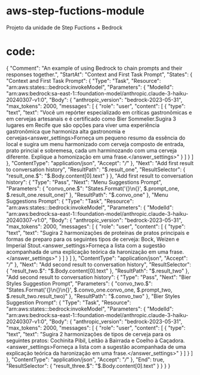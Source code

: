 # aws-step-fuctions-module
Projeto da unidade de Step Fuctions + Bedrock

# code:
{
  "Comment": "An example of using Bedrock to chain prompts and their responses together.",
  "StartAt": "Context and First Task Prompt",
  "States": {
    "Context and First Task Prompt": {
      "Type": "Task",
      "Resource": "arn:aws:states:::bedrock:invokeModel",
      "Parameters": {
        "ModelId": "arn:aws:bedrock:sa-east-1::foundation-model/anthropic.claude-3-haiku-20240307-v1:0",
        "Body": {
          "anthropic_version": "bedrock-2023-05-31",
          "max_tokens": 2000,
          "messages": [
            {
              "role": "user",
              "content": [
                {
                  "type": "text",
                  "text": "<context>Você um repórter especializado em críticas gastronômicas e em cervejas artesanais e é certificado como Bier Sommelier.</context><task>Sugira 3 lugares em Recife que são opções para viver uma experiência gastronômica que harmoniza alta gastronomia e cervejas</task><answer_settings>Forneça um pequeno resumo da essência do local e sugira um menu harmonizado com cerveja composto de entrada, prato princial e sobremesa, cada um harminozando com uma cerveja diferente. Explique a homonização em uma frase.</answer_settings>"
                }
              ]
            }
          ]
        },
        "ContentType": "application/json",
        "Accept": "*/*"
      },
      "Next": "Add first result to conversation history",
      "ResultPath": "$.result_one",
      "ResultSelector": {
        "result_one.$": "$.Body.content[0].text"
      }
    },
    "Add first result to conversation history": {
      "Type": "Pass",
      "Next": "Menu Suggestions Prompt",
      "Parameters": {
        "convo_one.$": "States.Format('{}\n{}', $.prompt_one, $.result_one.result_one)"
      },
      "ResultPath": "$.convo_one"
    },
    "Menu Suggestions Prompt": {
      "Type": "Task",
      "Resource": "arn:aws:states:::bedrock:invokeModel",
      "Parameters": {
        "ModelId": "arn:aws:bedrock:sa-east-1::foundation-model/anthropic.claude-3-haiku-20240307-v1:0",
        "Body": {
          "anthropic_version": "bedrock-2023-05-31",
          "max_tokens": 2000,
          "messages": [
            {
              "role": "user",
              "content": [
                {
                  "type": "text",
                  "text": "<task>Sugira 2 harmonizações de proteínas de pratos principais e formas de preparo para os seguintes tipos de cerveja: Bock, Weizen e Imperial Stout.</task><answer_settings>Forneça a lista com a sugestão acompanhada de uma explicação teórica da haronização em uma frase.</answer_settings>"
                }
              ]
            }
          ]
        },
        "ContentType": "application/json",
        "Accept": "*/*"
      },
      "Next": "Add second result to conversation history",
      "ResultSelector": {
        "result_two.$": "$.Body.content[0].text"
      },
      "ResultPath": "$.result_two"
    },
    "Add second result to conversation history": {
      "Type": "Pass",
      "Next": "Bier Styles Suggestion Prompt",
      "Parameters": {
        "convo_two.$": "States.Format('{}\n{}\n{}', $.convo_one.convo_one, $.prompt_two, $.result_two.result_two)"
      },
      "ResultPath": "$.convo_two"
    },
    "Bier Styles Suggestion Prompt": {
      "Type": "Task",
      "Resource": "arn:aws:states:::bedrock:invokeModel",
      "Parameters": {
        "ModelId": "arn:aws:bedrock:sa-east-1::foundation-model/anthropic.claude-3-haiku-20240307-v1:0",
        "Body": {
          "anthropic_version": "bedrock-2023-05-31",
          "max_tokens": 2000,
          "messages": [
            {
              "role": "user",
              "content": [
                {
                  "type": "text",
                  "text": "<task>Sugira 2 harmonizações de tipos de cerveja para os seguintes pratos: Cochinita Pibil, Leitão à Bairrada e Coelho à Caçadora.</task><answer_settings>Forneça a lista com a sugestão acompanhada de uma explicação teórica da haronização em uma frase.</answer_settings>"
                }
              ]
            }
          ]
        },
        "ContentType": "application/json",
        "Accept": "*/*"
      },
      "End": true,
      "ResultSelector": {
        "result_three.$": "$.Body.content[0].text"
      }
    }
  }
}

